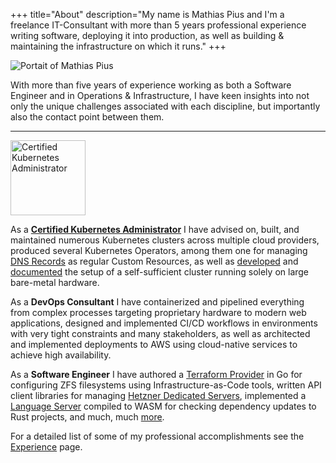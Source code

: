 +++
title="About"
description="My name is Mathias Pius and I'm a freelance IT-Consultant with more than 5 years professional experience writing software, deploying it into production, as well as building & maintaining the infrastructure on which it runs."
+++

<img src="/mathias-circle.png" style="max-width: 380px;" alt="Portait of Mathias Pius" />

With more than five years of experience working as both a Software Engineer and in Operations & Infrastructure, I have keen insights into not only the unique challenges associated with each discipline, but importantly also the contact point between them.

---

<a href="https://www.credly.com/badges/ff992521-0a3b-4b0f-a165-b3e4a0ca588e/public_url" target="_blank"><img src="/kubernetes-cka-color.svg" style="width: 120px;" alt="Certified Kubernetes Administrator" /></a>

As a **[Certified Kubernetes Administrator](https://www.credly.com/badges/ff992521-0a3b-4b0f-a165-b3e4a0ca588e/public_url)** I have advised on, built, and maintained numerous Kubernetes clusters across multiple cloud providers, produced several Kubernetes Operators, among them one for managing [DNS Records](https://github.com/orgs/kubi-zone/repositories) as regular Custom Resources, as well as [developed](https://github.com/MathiasPius/kronform) and [documented](https://datavirke.dk/tags/kubernetes/) the setup of a self-sufficient cluster running solely on large bare-metal hardware.

As a **DevOps Consultant** I have containerized and pipelined everything from complex processes targeting proprietary hardware to modern web applications, designed and implemented CI/CD workflows in environments with very tight constraints and many stakeholders, as well as architected and implemented deployments to AWS using cloud-native services to achieve high availability.

As a **Software Engineer** I have authored a [Terraform Provider](https://registry.terraform.io/providers/MathiasPius/zfs/0.5.0) in Go for configuring ZFS filesystems using Infrastructure-as-Code tools, written API client libraries for managing [Hetzner Dedicated Servers](https://crates.io/crates/hrobot), implemented a [Language Server](https://github.com/MathiasPius/crates-lsp) compiled to WASM for checking dependency updates to Rust projects, and much, much [more](https://github.com/MathiasPius?tab=repositories).


For a detailed list of some of my professional accomplishments see the [Experience](@/experience.md) page.
